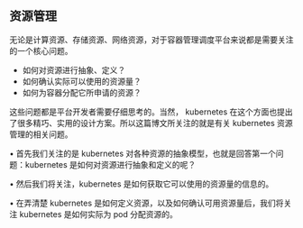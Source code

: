 ## 资源管理

无论是计算资源、存储资源、网络资源，对于容器管理调度平台来说都是需要关注的一个核心问题。

* 如何对资源进行抽象、定义？
* 如何确认实际可以使用的资源量？
* 如何为容器分配它所申请的资源？

这些问题都是平台开发者需要仔细思考的。当然， kubernetes 在这个方面也提出了很多精巧、实用的设计方案。所以这篇博文所关注的就是有关 kubernetes 资源管理的相关问题。

• 首先我们关注的是 kubernetes 对各种资源的抽象模型，也就是回答第一个问题：kubernetes 是如何对资源进行抽象和定义的呢？

• 然后我们将关注，kubernetes 是如何获取它可以使用的资源量的信息的。

• 在弄清楚 kubernetes 是如何定义资源，以及如何确认可用资源量后，我们将关注 kubernetes 是如何实际为 pod 分配资源的。

